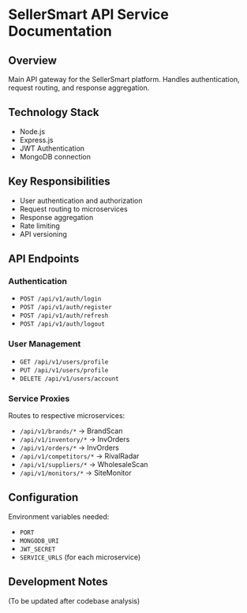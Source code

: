 # SellerSmart API Service Documentation

## Overview
Main API gateway for the SellerSmart platform. Handles authentication, request routing, and response aggregation.

## Technology Stack
- Node.js
- Express.js
- JWT Authentication
- MongoDB connection

## Key Responsibilities
- User authentication and authorization
- Request routing to microservices
- Response aggregation
- Rate limiting
- API versioning

## API Endpoints

### Authentication
- `POST /api/v1/auth/login`
- `POST /api/v1/auth/register`
- `POST /api/v1/auth/refresh`
- `POST /api/v1/auth/logout`

### User Management
- `GET /api/v1/users/profile`
- `PUT /api/v1/users/profile`
- `DELETE /api/v1/users/account`

### Service Proxies
Routes to respective microservices:
- `/api/v1/brands/*` → BrandScan
- `/api/v1/inventory/*` → InvOrders
- `/api/v1/orders/*` → InvOrders
- `/api/v1/competitors/*` → RivalRadar
- `/api/v1/suppliers/*` → WholesaleScan
- `/api/v1/monitors/*` → SiteMonitor

## Configuration
Environment variables needed:
- `PORT`
- `MONGODB_URI`
- `JWT_SECRET`
- `SERVICE_URLS` (for each microservice)

## Development Notes
(To be updated after codebase analysis)
